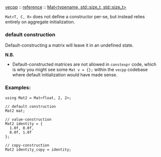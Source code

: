 [vecpp](../../) :: [reference](../) :: [Mat<typename, std::size_t, std::size_t\>](./)

`Mat<T, C, R>` does not define a constructor per-se, but instead relies entirely on
 aggregate initialization.

### default construction

Default-constructing a matrix will leave it in an undefined state.

**N.B.**

- Default-constructed matrices are not allowed in `constexpr` code, which is
  why you might see some `Mat v = {};` within the `vecpp` codebase where
  default initialization would have made sense.

### Examples:

```
using Mat2 = Mat<float, 2, 2>;

// default construction
Mat2 mat;

// value-construction
Mat2 identity = {
  1.0f, 0.0f, 
  0.0f, 1.0f
};

// copy-construction
Mat2 identity_copy = identity;

```